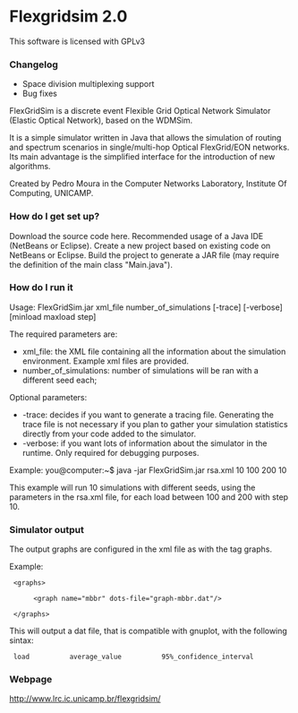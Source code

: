# Flexgridsim 2.0 #

This software is licensed with GPLv3

### Changelog ###
* Space division multiplexing support
* Bug fixes

FlexGridSim is a discrete event Flexible Grid Optical Network Simulator (Elastic Optical Network), based on the WDMSim.

It is a simple simulator written in Java that allows the simulation of routing and spectrum scenarios in single/multi-hop Optical FlexGrid/EON networks. Its main advantage is the simplified interface for the introduction of new algorithms.

Created by Pedro Moura in the Computer Networks Laboratory, Institute Of Computing, UNICAMP.


### How do I get set up? ###

Download the source code here.
Recommended usage of a Java IDE (NetBeans or Eclipse).
Create a new project based on existing code on NetBeans or Eclipse.
Build the project to generate a JAR file (may require the definition of the main class "Main.java").

### How do I run it ###

Usage: FlexGridSim.jar xml_file number_of_simulations \[-trace] \[-verbose] [minload maxload step]

The required parameters are:

* xml_file: the XML file containing all the information about the simulation environment. Example xml files are provided.
* number_of_simulations: number of simulations will be ran with a different seed each;

Optional parameters:

* -trace: decides if you want to generate a tracing file. Generating the trace file is not necessary if you plan to gather your simulation statistics directly from your code added to the simulator.
* -verbose: if you want lots of information about the simulator in the runtime. Only required for debugging purposes.

Example: you@computer:~$ java -jar FlexGridSim.jar rsa.xml 10 100 200 10

This example will run 10 simulations with different seeds, using the parameters in the rsa.xml file, for each load between 100 and 200 with step 10.

### Simulator output ###

The output graphs are configured in the xml file as with the tag graphs. 

Example:

     <graphs>

          <graph name="mbbr" dots-file="graph-mbbr.dat"/>

     </graphs>

This will output a dat file, that is compatible with gnuplot, with the following sintax:

     load          average_value          95%_confidence_interval

### Webpage ###

http://www.lrc.ic.unicamp.br/flexgridsim/
